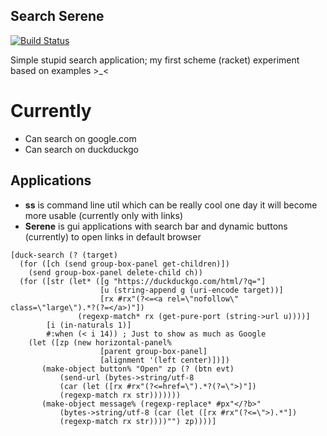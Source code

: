 Search Serene
-------------

[![Build Status](https://travis-ci.org/Heather/Serene.png?branch=master)](https://travis-ci.org/Heather/Serene)

Simple stupid search application; my first scheme (racket) experiment based on examples >_<

Currently
=========

 - Can search on google.com
 - Can search on duckduckgo

Applications
------------

 - <b>ss</b> is command line util which can be really cool one day it will become more usable (currently only with links)
 - <b>Serene</b> is gui applications with search bar and dynamic buttons (currently) to open links in default browser


``` racket
[duck-search (? (target)
  (for ([ch (send group-box-panel get-children)])
    (send group-box-panel delete-child ch))
  (for ([str (let* ([g "https://duckduckgo.com/html/?q="]
                    [u (string-append g (uri-encode target))]
                    [rx #rx"(?<=<a rel=\"nofollow\" class=\"large\").*?(?=</a>)"])
               (regexp-match* rx (get-pure-port (string->url u))))]
        [i (in-naturals 1)]
        #:when (< i 14)) ; Just to show as much as Google
    (let ([zp (new horizontal-panel%
                    [parent group-box-panel]
                    [alignment '(left center)])])
       (make-object button% "Open" zp (? (btn evt)
           (send-url (bytes->string/utf-8 
           (car (let ([rx #rx"(?<=href=\").*?(?=\">)"])
           (regexp-match rx str)))))))
       (make-object message% (regexp-replace* #px"</?b>" 
           (bytes->string/utf-8 (car (let ([rx #rx"(?<=\">).*"])
           (regexp-match rx str))))"") zp))))]
```
